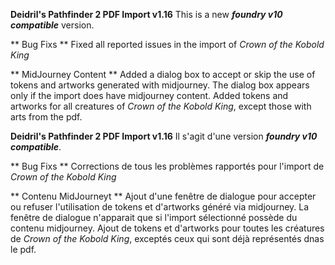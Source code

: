 **Deidril's Pathfinder 2 PDF Import v1.16**
This is a new ***foundry v10 compatible*** version. 

** Bug Fixs **
Fixed all reported issues in the import of *Crown of the Kobold King*

** MidJourney Content **
Added a dialog box to accept or skip the use of tokens and artworks generated with midjourney.
The dialog box appears only if the import does have midjourney content.
Added tokens and artworks for all creatures of *Crown of the Kobold King*, except those with arts from the pdf.


**Deidril's Pathfinder 2 PDF Import v1.16**
Il s'agit d'une version ***foundry v10 compatible***. 

** Bug Fixs **
Corrections de tous les problèmes rapportés pour l'import de *Crown of the Kobold King*

** Contenu MidJourneyt **
Ajout d'une fenêtre de dialogue pour accepter ou refuser l'utilisation de tokens et d'artworks
généré via midjourney.
La fenêtre de dialogue n'apparait que si l'import sélectionné possède du contenu midjourney.
Ajout de tokens et d'artworks pour toutes les créatures de *Crown of the Kobold King*, exceptés ceux qui sont déjà 
représentés dnas le pdf.


